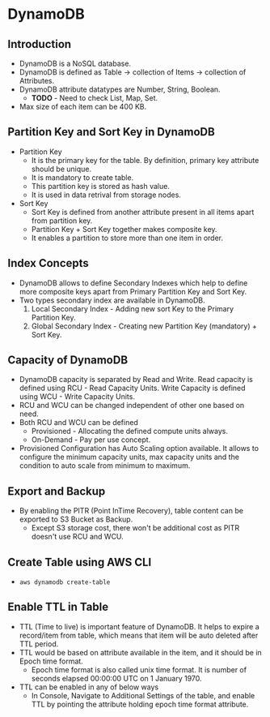 # DynamoDB

## Introduction
* DynamoDB is a NoSQL database.
* DynamoDB is defined as Table -> collection of Items -> collection of Attributes.
* DynamoDB attribute datatypes are Number, String, Boolean.
    * **TODO** - Need to check List, Map, Set.
* Max size of each item can be 400 KB.

## Partition Key and Sort Key in DynamoDB
* Partition Key
    * It is the primary key for the table. By definition, primary key attribute should be unique. 
    * It is mandatory to create table.
    * This partition key is stored as hash value. 
    * It is used in data retrival from storage nodes.  
* Sort Key
    * Sort Key is defined from another attribute present in all items apart from partition key.
    * Partition Key + Sort Key together makes composite key.
    * It enables a partition to store more than one item in order.

## Index Concepts
* DynamoDB allows to define Secondary Indexes which help to define more composite keys apart from Primary Partition Key and Sort Key.
* Two types secondary index are available in DynamoDB. 
    1. Local Secondary Index - Adding new sort Key to the Primary Partition Key.
    2. Global Secondary Index - Creating new Partition Key (mandatory) + Sort Key.

## Capacity of DynamoDB
* DynamoDB capacity is separated by Read and Write. Read capacity is defined using RCU - Read Capacity Units. Write Capacity is defined using WCU - Write Capacity Units. 
* RCU and WCU can be changed independent of other one based on need.
* Both RCU and WCU can be defined 
    * Provisioned - Allocating the defined compute units always. 
    * On-Demand - Pay per use concept.
* Provisioned Configuration has Auto Scaling option available. It allows to configure the minimum capacity units, max capacity units and the condition to auto scale from minimum to maximum.

## Export and Backup
* By enabling the PITR (Point InTime Recovery), table content can be exported to S3 Bucket as Backup. 
    * Except S3 storage cost, there won't be additional cost as PITR doesn't use RCU and WCU.

 

## Create Table using AWS CLI
* `aws dynamodb create-table`

## Enable TTL in Table
* TTL (Time to live) is important feature of DynamoDB. It helps to expire a record/item from table, which means that item will be auto deleted after TTL period.
* TTL would be based on attribute available in the item, and it should be in Epoch time format.
    * Epoch time format is also called unix time format. It is number of seconds elapsed 00:00:00 UTC on 1 January 1970.
* TTL can be enabled in any of below ways
    * In Console, Navigate to Additional Settings of the table, and enable TTL by pointing the attribute holding epoch time format attribute.
 
 